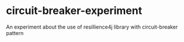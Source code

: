 # circuit-breaker-experiment
An experiment about the use of resillience4j library with circuit-breaker pattern
